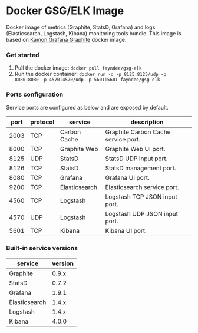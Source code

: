 # Docker GSG/ELK Image
Docker image of metrics (Graphite, StatsD, Grafana) and logs (Elasticsearch, Logstash, Kibana) monitoring tools bundle.
This image is based on [Kamon Grafana Graphite](https://github.com/kamon-io/docker-grafana-graphite) docker image.

### Get started

1. Pull the docker image: `docker pull fayndee/gsg-elk`
2. Run the docker container: `docker run -d -p 8125:8125/udp -p 8080:8080 -p 4570:4570/udp -p 5601:5601 fayndee/gsg-elk`

### Ports configuration

Service ports are configured as below and are exposed by default.

port | protocol | service       | description
---- | -------- | ------------- | -----------------------------------
2003 | TCP      | Carbon Cache  | Graphite Carbon Cache service port.  
8000 | TCP      | Graphite Web  | Graphite Web UI port.
8125 | UDP      | StatsD        | StatsD UDP input port.
8126 | TCP      | StatsD        | StatsD management port.
8080 | TCP      | Grafana       | Grafana UI port.
9200 | TCP      | Elasticsearch | Elasticsearch service port.
4560 | TCP      | Logstash      | Logstash TCP JSON input port.
4570 | UDP      | Logstash      | Logstash UDP JSON input port.
5601 | TCP      | Kibana        | Kibana UI port.

### Built-in service versions

service       | version
------------- | --------
Graphite      | 0.9.x
StatsD        | 0.7.2
Grafana       | 1.9.1
Elasticsearch | 1.4.x
Logstash      | 1.4.x
Kibana | 4.0.0
